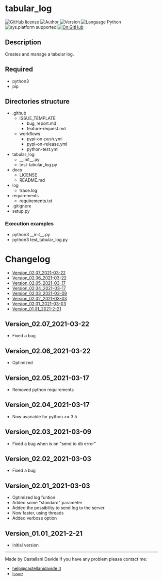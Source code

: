 # tabular_log
[![GitHub license](https://img.shields.io/badge/license-GNU-green?style=flat)](https://github.com/CastellaniDavide/cpp-tabular_log/blob/master/LICENSE) ![Author](https://img.shields.io/badge/author-Castellani%20Davide-green?style=flat) ![Version](https://img.shields.io/badge/version-v02.07-blue?style=flat) ![Language Python](https://img.shields.io/badge/language-Python-yellowgreen?style=flat) ![sys.platform supported](https://img.shields.io/badge/OS%20platform%20supported-All-blue?style=flat) [![On GitHub](https://img.shields.io/badge/on%20GitHub-True-green?style=flat&logo=github)](https://github.com/CastellaniDavide/tabular_log)

## Description
Creates and manage a tabular log.

## Required
 - python3
 - pip
 
## Directories structure
 - .github
   - ISSUE_TEMPLATE
     - bug_report.md
     - feature-request.md
   - workflows
     - pypi-on-push.yml
     - pypi-on-release.yml
     - python-test.yml
 - tabular_log
	 - \_\_init\_\_.py
     - test-tabular_log.py
 - docs
   - LICENSE
   - README.md
 - log
	 - trace.log
 - requirements
   - requirements.txt
 - .gitignore
 - setup.py
   
### Execution examples  
 - python3 \_\_init\_\_.py
 - python3 test_tabular_log.py

# Changelog
 - [Version_02.07_2021-03-22](#Version_0207_2021-03-22)
 - [Version_02.06_2021-03-22](#Version_0206_2021-03-22)
 - [Version_02.05_2021-03-17](#Version_0205_2021-03-17)
 - [Version_02.04_2021-03-17](#Version_0204_2021-03-17)
 - [Version_02.03_2021-03-09](#Version_0203_2021-03-09)
 - [Version_02.02_2021-03-03](#Version_0202_2021-03-03)
 - [Version_02.01_2021-03-03](#Version_0201_2021-03-03)
 - [Version_01.01_2021-2-21](#Version_0101_2021-2-21)

## Version_02.07_2021-03-22
 - Fixed a bug

## Version_02.06_2021-03-22
 - Optimized

## Version_02.05_2021-03-17
 - Removed python requirements

## Version_02.04_2021-03-17
 - Now avariable for python >= 3.5

## Version_02.03_2021-03-09
 - Fixed a bug when is on "send to db error"

## Version_02.02_2021-03-03
 - Fixed a bug

## Version_02.01_2021-03-03
 - Optimized log funtion
 - Added some "standard" parameter
 - Added the possibility to send log to the server
 - Now faster, using threads
 - Added verbose option

## Version_01.01_2021-2-21
 - Initial version

---
Made by Castellani Davide 
If you have any problem please contact me:
- help@castellanidavide.it
- [Issue](https://github.com/CastellaniDavide/tabular_log/issues)
